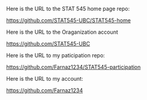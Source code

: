 Here is the URL to the STAT 545 home page repo:

https://github.com/STAT545-UBC/STAT545-home

Here is the URL to the Oraganization account

https://github.com/STAT545-UBC

Here is the URL to my paticipation repo:

https://github.com/Farnaz1234/STAT545-participation

Here is the URL to my account:

https://github.com/Farnaz1234


